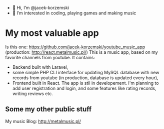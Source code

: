 - 👋 Hi, I’m @jacek-korzemski
- 👀 I’m interested in coding, playing games and making music

# My most valuable app

Is this one: https://github.com/jacek-korzemski/youtube_music_app (production: http://react.metalmusic.pl/)
This is a music app, based on my favorite channels from youtube. It contains: 
- Backend built with Laravel, 
- some simple PHP CLI interface for updating MySQL database with new records from youtube (in production, database is updated every hour),
- Frontend built in React.
The app is stil in developement. I'm planning to add user registration and login, and some features like rating records, writing reviews etc.

## Some my other public stuff

My music Blog: http://metalmusic.pl/
